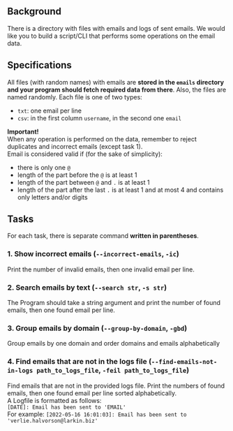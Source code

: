 
## Background
There is a directory with files with emails and logs of sent emails. We would like you to build a script/CLI that performs some operations on the email data.

## Specifications
All files (with random names) with emails are **stored in the `emails` directory and your program should fetch required data from there**. Also, the files are named randomly. Each file is one of two types:
- `txt`: one email per line
- `csv`: in the first column `username`, in the second one `email`

**Important!**  
When any operation is performed on the data, remember to reject duplicates and incorrect emails (except task 1).  
Email is considered valid if (for the sake of simplicity):
- there is only one `@`
- length of the part before the `@` is at least 1
- length of the part between `@`  and `.` is at least 1
- length of the part after the last `.` is at least 1 and at most 4 and contains only letters and/or digits

## Tasks
For each task, there is separate command **written in parentheses**.
### 1. Show incorrect emails (`--incorrect-emails`, `-ic`)
Print the number of invalid emails, then one invalid email per line.
### 2. Search emails by text (`--search str`, `-s str`)
The Program should take a string argument and print the number of found emails, then one found email per line.
### 3. Group emails by domain (`--group-by-domain`, `-gbd`)
Group emails by one domain and order domains and emails alphabetically
### 4. Find emails that are not in the logs file (`--find-emails-not-in-logs path_to_logs_file`, `-feil path_to_logs_file`)
Find emails that are not in the provided logs file. Print the numbers of found emails, then one found email per line sorted alphabetically.  
A Logfile is formatted as follows:  
`[DATE]: Email has been sent to 'EMAIL'`  
For example: `[2022-05-16 16:01:03]: Email has been sent to 'verlie.halvorson@larkin.biz'` 
